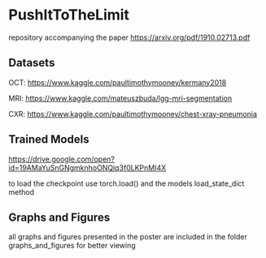 # PushItToTheLimit

repository accompanying the paper https://arxiv.org/pdf/1910.02713.pdf

## Datasets
OCT: https://www.kaggle.com/paultimothymooney/kermany2018

MRI: https://www.kaggle.com/mateuszbuda/lgg-mri-segmentation

CXR: https://www.kaggle.com/paultimothymooney/chest-xray-pneumonia

## Trained Models
https://drive.google.com/open?id=19AMaYuSnGNgmknhoONQiq3f0LKPnMI4X

to load the checkpoint use torch.load() and the models load_state_dict method

## Graphs and Figures
all graphs and figures presented in the poster are included in the folder graphs_and_figures for better viewing
